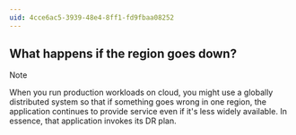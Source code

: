 ```yaml
---
uid: 4cce6ac5-3939-48e4-8ff1-fd9fbaa08252
---
```

## What happens if the region goes down?

> [!NOTE]
> When you run production workloads on cloud, you might use a globally distributed system so that if something goes wrong in one region, the application continues to provide service even if it's less widely available. In essence, that application invokes its DR plan.

